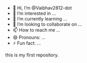- 👋 Hi, I’m @Vaibhav2812-dot
- 👀 I’m interested in ...
- 🌱 I’m currently learning ...
- 💞️ I’m looking to collaborate on ...
- 📫 How to reach me ...
- 😄 Pronouns: ...
- ⚡ Fun fact: ...

<!---
Vaibhav2812-dot/Vaibhav2812-dot is a ✨ special ✨ repository because its `README.md` (this file) appears on your GitHub profile.
You can click the Preview link to take a look at your changes.

--->
this is my first repository.
